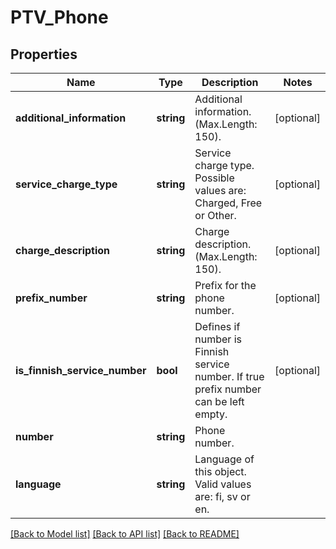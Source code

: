 # PTV_Phone

## Properties
Name | Type | Description | Notes
------------ | ------------- | ------------- | -------------
**additional_information** | **string** | Additional information. (Max.Length: 150). | [optional] 
**service_charge_type** | **string** | Service charge type. Possible values are: Charged, Free or Other. | [optional] 
**charge_description** | **string** | Charge description. (Max.Length: 150). | [optional] 
**prefix_number** | **string** | Prefix for the phone number. | [optional] 
**is_finnish_service_number** | **bool** | Defines if number is Finnish service number. If true prefix number can be left empty. | [optional] 
**number** | **string** | Phone number. | 
**language** | **string** | Language of this object. Valid values are: fi, sv or en. | 

[[Back to Model list]](../README.md#documentation-for-models) [[Back to API list]](../README.md#documentation-for-api-endpoints) [[Back to README]](../README.md)


